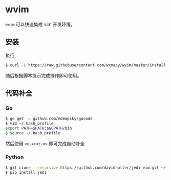 # wvim

`wvim` 可以快速集成 vim 开发环境。

## 安装

执行

```bash
$ curl -L https://raw.githubusercontent.com/wxnacy/wvim/master/install | bash
```

随后根据脚本提示完成操作即可使用。

## 代码补全

### Go

```bash
$ go get -u github.com/mdempsky/gocode
$ vim ~/.bash_profile
export PATH=$PATH:$GOPATH/bin
$ source ~/.bash_profile
```

然后使用 `<c-x><c-o>` 即可完成自动补全

### Python

```bash
$ git clone --recursive https://github.com/davidhalter/jedi-vim.git ~/.vim/bundle/jedi-vim
$ pip install jedi
```
